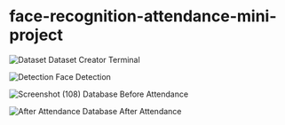 # face-recognition-attendance-mini-project


![Dataset](https://user-images.githubusercontent.com/82393502/216366534-6598bf79-df82-46e8-a465-198f3415e28b.png)
Dataset Creator Terminal




![Detection](https://user-images.githubusercontent.com/82393502/216366695-249e37e0-02fb-43d8-8e60-816e52a64c60.png)
Face Detection



![Screenshot (108)](https://user-images.githubusercontent.com/82393502/216366788-93b59d46-1b9f-4626-972a-10127c4e2d29.png)
Database Before Attendance




![After Attendance](https://user-images.githubusercontent.com/82393502/216366861-9376bd06-f9c6-4bea-a7d8-890cab9270bc.png)
Database After Attendance

















